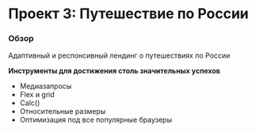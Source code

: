 # Проект 3: Путешествие по России

### Обзор

Адаптивный и респонсивный лендинг о путешествиях по России

**Инструменты для достижения столь значительных успехов**

* Медиазапросы
* Flex и grid
* Calc()
* Относительные размеры
* Оптимизация под все популярные браузеры
